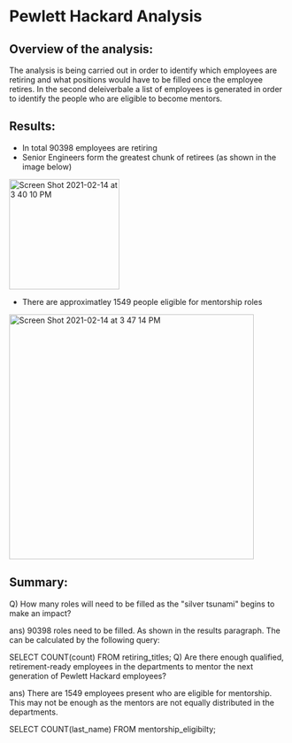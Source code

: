 # Pewlett Hackard Analysis

## Overview of the analysis:

The analysis is being carried out in order to identify which employees are retiring and what positions would have to be filled once the employee retires. In the second deleiverbale a list of employees is generated in order to identify the people who are eligible to become mentors.

## Results:

* In total 90398 employees are retiring 
* Senior Engineers form the greatest chunk of retirees (as shown in the image below)

<img width="199" alt="Screen Shot 2021-02-14 at 3 40 10 PM" src="https://user-images.githubusercontent.com/73799417/107888553-ecd15600-6eda-11eb-80c3-ce4716210ac7.png">


* There are approximatley 1549 people eligible for mentorship roles

<img width="442" alt="Screen Shot 2021-02-14 at 3 47 14 PM" src="https://user-images.githubusercontent.com/73799417/107888696-fad3a680-6edb-11eb-8b32-4a57318f1f9d.png">

## Summary:

Q) How many roles will need to be filled as the "silver tsunami" begins to make an impact?

ans) 90398 roles need to be filled. As shown in the results paragraph. The can be calculated by the following query:

SELECT COUNT(count)
FROM retiring_titles;
Q) Are there enough qualified, retirement-ready employees in the departments to mentor the next generation of Pewlett Hackard employees?

ans) There are 1549 employees present who are eligible for mentorship. This may not be enough as the mentors are not equally distributed in the departments.

SELECT COUNT(last_name)
FROM mentorship_eligibilty;
